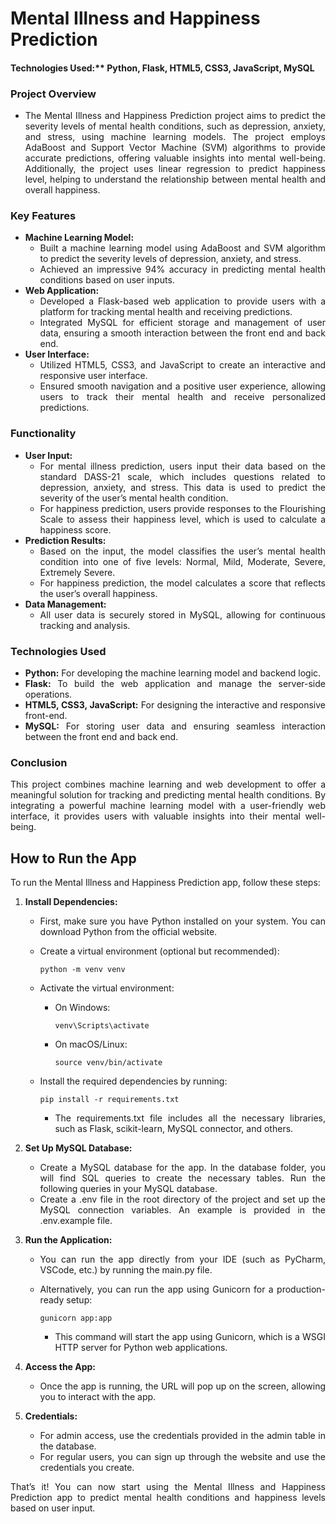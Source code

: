 # Mental Illness and Happiness Prediction

#### Technologies Used:\*\* Python, Flask, HTML5, CSS3, JavaScript, MySQL

### Project Overview

<div style="text-align: justify;">

- The Mental Illness and Happiness Prediction project aims to predict the severity levels of mental health conditions, such as depression, anxiety, and stress, using machine learning models. The project employs AdaBoost and Support Vector Machine (SVM) algorithms to provide accurate predictions, offering valuable insights into mental well-being. Additionally, the project uses linear regression to predict happiness level, helping to understand the relationship between mental health and overall happiness.

### Key Features

- **Machine Learning Model:**
  - Built a machine learning model using AdaBoost and SVM algorithm to predict the severity levels of depression, anxiety, and stress.
  - Achieved an impressive 94% accuracy in predicting mental health conditions based on user inputs.
- **Web Application:**
  - Developed a Flask-based web application to provide users with a platform for tracking mental health and receiving predictions.
  - Integrated MySQL for efficient storage and management of user data, ensuring a smooth interaction between the front end and back end.
- **User Interface:**
  - Utilized HTML5, CSS3, and JavaScript to create an interactive and responsive user interface.
  - Ensured smooth navigation and a positive user experience, allowing users to track their mental health and receive personalized predictions.

### Functionality

- **User Input:**
  - For mental illness prediction, users input their data based on the standard DASS-21 scale, which includes questions related to depression, anxiety, and stress. This data is used to predict the severity of the user’s mental health condition.
  - For happiness prediction, users provide responses to the Flourishing Scale to assess their happiness level, which is used to calculate a happiness score.
- **Prediction Results:**
  - Based on the input, the model classifies the user’s mental health condition into one of five levels: Normal, Mild, Moderate, Severe, Extremely Severe.
  - For happiness prediction, the model calculates a score that reflects the user’s overall happiness.
- **Data Management:**
  - All user data is securely stored in MySQL, allowing for continuous tracking and analysis.

### Technologies Used

- **Python:** For developing the machine learning model and backend logic.
- **Flask:** To build the web application and manage the server-side operations.
- **HTML5, CSS3, JavaScript:** For designing the interactive and responsive front-end.
- **MySQL:** For storing user data and ensuring seamless interaction between the front end and back end.

### Conclusion

This project combines machine learning and web development to offer a meaningful solution for tracking and predicting mental health conditions. By integrating a powerful machine learning model with a user-friendly web interface, it provides users with valuable insights into their mental well-being.

## How to Run the App

To run the Mental Illness and Happiness Prediction app, follow these steps:

1.  **Install Dependencies:**

    - First, make sure you have Python installed on your system. You can download Python from the official website.
    - Create a virtual environment (optional but recommended):

          python -m venv venv

    - Activate the virtual environment:

      - On Windows:

            venv\Scripts\activate

      - On macOS/Linux:

            source venv/bin/activate

    - Install the required dependencies by running:

          pip install -r requirements.txt

      - The requirements.txt file includes all the necessary libraries, such as Flask, scikit-learn, MySQL connector, and others.

2.  **Set Up MySQL Database:**

    - Create a MySQL database for the app. In the database folder, you will find SQL queries to create the necessary tables. Run the following queries in your MySQL database.
    - Create a .env file in the root directory of the project and set up the MySQL connection variables. An example is provided in the .env.example file.

3.  **Run the Application:**

    - You can run the app directly from your IDE (such as PyCharm, VSCode, etc.) by running the main.py file.
    - Alternatively, you can run the app using Gunicorn for a production-ready setup:

          gunicorn app:app

      - This command will start the app using Gunicorn, which is a WSGI HTTP server for Python web applications.

4.  **Access the App:**

    - Once the app is running, the URL will pop up on the screen, allowing you to interact with the app.

5.  **Credentials:**

    - For admin access, use the credentials provided in the admin table in the database.
    - For regular users, you can sign up through the website and use the credentials you create.

That’s it! You can now start using the Mental Illness and Happiness Prediction app to predict mental health conditions and happiness levels based on user input.</div>
